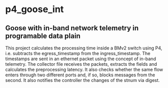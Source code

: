 # p4_goose_int
## Goose with in-band network telemetry in programable data plain
This project calculates the processing time inside a BMv2 switch using P4, i.e. subtracts the egress_timestamp from the ingress_timestamp. The timestamps are sent in an ethernet packet using the concept of in-band telemetry. The collector file receives the packets, extracts the fields and calculates the preprocessing latency. It also checks whether the same flow enters through two different ports and, if so, blocks messages from the second. It also notifies the controller the changes of the stnum via digest.

